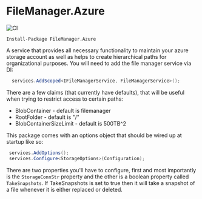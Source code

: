 # FileManager.Azure

![CI](https://github.com/ssinno28/FileManager.Azure/workflows/CI/badge.svg)

`Install-Package FileManager.Azure`

A service that provides all necessary functionality to maintain your azure storage account as well as helps to create hierarchical paths for organizational purposes. You will need to add the file manager service via DI:

```c#
  services.AddScoped<IFileManagerService, FileManagerService>();  
```

There are a few claims (that currently have defaults), that will be useful when trying to restrict access to certain paths:

* BlobContainer - default is filemanager
* RootFolder - default is "/"
* BlobContainerSizeLimit - default is 500TB^2

This package comes with an options object that should be wired up at startup like so:

```c#
 services.AddOptions();
 services.Configure<StorageOptions>(Configuration);
```

There are two properties you'll have to configure, first and most importantly is the `StorageConnStr` property and the other is a boolean property called `TakeSnapshots`. If TakeSnapshots is set to true then it will take a snapshot of a file whenever it is either replaced or deleted.

